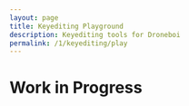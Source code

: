 ```yaml
---
layout: page
title: Keyediting Playground
description: Keyediting tools for Droneboi
permalink: /1/keyediting/play
---
```


# Work in Progress
